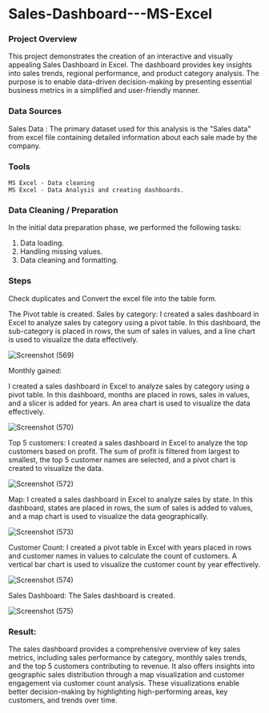 # Sales-Dashboard---MS-Excel

### Project Overview
This project demonstrates the creation of an interactive and visually appealing Sales Dashboard in Excel. The dashboard provides key insights into sales trends, regional performance, and product category analysis. The purpose is to enable data-driven decision-making by presenting essential business metrics in a simplified and user-friendly manner.

### Data Sources
Sales Data : The primary dataset used for this analysis is the "Sales data" from excel file containing detailed information about each sale made by the company.

### Tools 
    MS Excel - Data cleaning
    MS Excel - Data Analysis and creating dashboards.

### Data Cleaning / Preparation
In the initial data preparation phase, we performed the following tasks:
1. Data loading.
2. Handling missing values.
3. Data cleaning and formatting.

### Steps
Check duplicates and Convert the excel file into the table form.

The Pivot table is created.
Sales by category:
I created a sales dashboard in Excel to analyze sales by category using a pivot table. In this dashboard, the sub-category is placed in rows, the sum of sales in values, and a line chart is used to visualize the data effectively.

![Screenshot (569)](https://github.com/user-attachments/assets/3db47e07-6d05-4a92-8553-44005899b757)

Monthly gained:

I created a sales dashboard in Excel to analyze sales by category using a pivot table. In this dashboard, months are placed in rows, sales in values, and a slicer is added for years. An area chart is used to visualize the data effectively.

![Screenshot (570)](https://github.com/user-attachments/assets/bee3255a-808f-4bb3-b2aa-dfbd4a734258)

Top 5 customers:
I created a sales dashboard in Excel to analyze the top customers based on profit. The sum of profit is filtered from largest to smallest, the top 5 customer names are selected, and a pivot chart is created to visualize the data.

![Screenshot (572)](https://github.com/user-attachments/assets/41617303-efe7-4d3e-9b49-f83909f747bf)

Map:
I created a sales dashboard in Excel to analyze sales by state. In this dashboard, states are placed in rows, the sum of sales is added to values, and a map chart is used to visualize the data geographically.

![Screenshot (573)](https://github.com/user-attachments/assets/2be9318d-4348-45cf-8e1d-8d1fc9381d4f)

Customer Count:
I created a pivot table in Excel with years placed in rows and customer names in values to calculate the count of customers. A vertical bar chart is used to visualize the customer count by year effectively.

![Screenshot (574)](https://github.com/user-attachments/assets/343dc280-8945-4af3-96f7-820c5fc471b7)

Sales Dashboard:
The Sales dashboard is created.

![Screenshot (575)](https://github.com/user-attachments/assets/e21eebc5-c07b-40e8-af8e-d692a7631a92)

### Result:
The sales dashboard provides a comprehensive overview of key sales metrics, including sales performance by category, monthly sales trends, and the top 5 customers contributing to revenue. It also offers insights into geographic sales distribution through a map visualization and customer engagement via customer count analysis. These visualizations enable better decision-making by highlighting high-performing areas, key customers, and trends over time.















